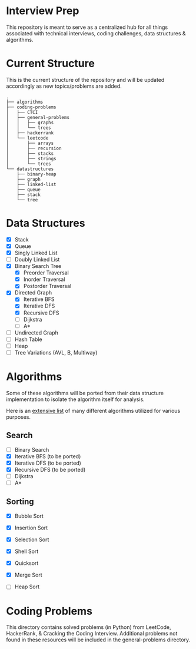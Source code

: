 # Interview Prep
This repository is meant to serve as a centralized hub for all things associated with technical interviews, coding challenges, data structures & algorithms.


# Current Structure
This is the current structure of the repository and will be updated accordingly as new topics/problems are added.
```
.
├── algorithms
├── coding-problems
│   ├── CTCI
│   ├── general-problems
│   │   ├── graphs
│   │   └── trees
│   ├── hackerrank
│   └── leetcode
│       ├── arrays
│       ├── recursion
│       ├── stacks
│       ├── strings
│       └── trees
└── datastructures
    ├── binary-heap
    ├── graph
    ├── linked-list
    ├── queue
    ├── stack
    └── tree
```

# Data Structures
- [x] Stack
- [x] Queue
- [x] Singly Linked List
- [ ] Doubly Linked List
- [x] Binary Search Tree
   - [x] Preorder Traversal
   - [x] Inorder Traversal
   - [x] Postorder Traversal
- [x] Directed Graph
   - [x] Iterative BFS
   - [x] Iterative DFS
   - [x] Recursive DFS
   - [ ] Dijkstra
   - [ ] A*
- [ ] Undirected Graph
- [ ] Hash Table
- [ ] Heap
- [ ] Tree Variations (AVL, B, Multiway)

# Algorithms
Some of these algorithms will be ported from their data structure implementation to isolate the algorithm itself for analysis.

Here is an [extensive list](https://en.wikipedia.org/wiki/List_of_algorithms) of many different algorithms utilized for various purposes.
## Search
- [ ] Binary Search
- [x] Iterative BFS (to be ported)
- [x] Iterative DFS (to be ported)
- [x] Recursive DFS (to be ported)
- [ ] Dijkstra
- [ ] A*

## Sorting
- [x] Bubble Sort
- [x] Insertion Sort
- [x] Selection Sort
- [x] Shell Sort
- [x] Quicksort
- [x] Merge Sort
- [ ] Heap Sort


# Coding Problems
This directory contains solved problems (in Python) from LeetCode, HackerRank, & Cracking the Coding Interview. Additional problems not found in these resources will be included in the general-problems directory. 
